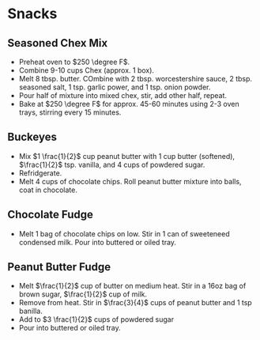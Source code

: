 # Snacks

## Seasoned Chex Mix

- Preheat oven to $250 \degree F$.
- Combine 9-10 cups Chex (approx. 1 box).
- Melt 8 tbsp. butter. COmbine with 2 tbsp. worcestershire sauce, 2 tbsp. seasoned salt, 1 tsp. garlic power, and 1 tsp. onion powder.
- Pour half of mixture into mixed chex, stir, add other half, repeat.
- Bake at $250 \degree F$ for approx. 45-60 minutes using 2-3 oven trays, stirring every 15 minutes.

## Buckeyes

- Mix $1 \frac{1}{2}$ cup peanut butter with 1 cup butter (softened), $\frac{1}{2}$ tsp. vanilla, and 4 cups of powdered sugar.
- Refridgerate.
- Melt 4 cups of chocolate chips. Roll peanut butter mixture into balls, coat in chocolate.

## Chocolate Fudge

- Melt 1 bag of chocolate chips on low. Stir in 1 can of sweeteneed condensed milk. Pour into buttered or oiled tray.

## Peanut Butter Fudge

- Melt $\frac{1}{2}$ cup of butter on medium heat. Stir in a 16oz bag of brown sugar, $\frac{1}{2}$ cup of milk.
- Remove from heat. Stir in $\frac{3}{4}$ cups of peanut butter and 1 tsp banilla.
- Add to $3 \frac{1}{2}$ cups of powdered sugar
- Pour into buttered or oiled tray.
